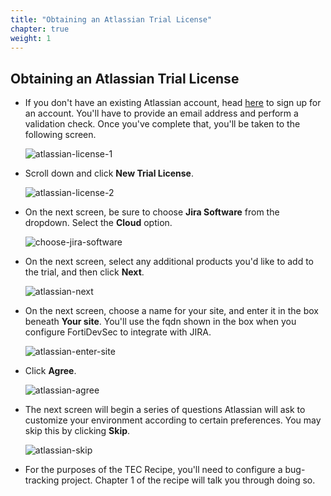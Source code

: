 ```yaml
---
title: "Obtaining an Atlassian Trial License"
chapter: true
weight: 1
---
```


## Obtaining an Atlassian Trial License

* If you don't have an existing Atlassian account, head [here](https://id.atlassian.com/signup) to sign up for an account. You'll have to provide an email address and perform a validation check. Once you've complete that, you'll be taken to the following screen.

    ![atlassian-license-1](/images/atlassian-license-1.png)

* Scroll down and click **New Trial License**.

    ![atlassian-license-2](/images/atlassian-license-2.png)

* On the next screen, be sure to choose **Jira Software** from the dropdown. Select the **Cloud** option.

    ![choose-jira-software](/images/choose-jira-software.png)

* On the next screen, select any additional products you'd like to add to the trial, and then click **Next**.

    ![atlassian-next](/images/atlassian-next.png)

* On the next screen, choose a name for your site, and enter it in the box beneath **Your site**. You'll use the fqdn shown in the box when you configure FortiDevSec to integrate with JIRA.

    ![atlassian-enter-site](/images/atlassian-enter-site.png)

* Click **Agree**.

    ![atlassian-agree](/images/atlassian-agree.png)

* The next screen will begin a series of questions Atlassian will ask to customize your environment according to certain preferences. You may skip this by clicking **Skip**.

    ![atlassian-skip](/images/atlassian-skip.png)

* For the purposes of the TEC Recipe, you'll need to configure a bug-tracking project. Chapter 1 of the recipe will talk you through doing so.
